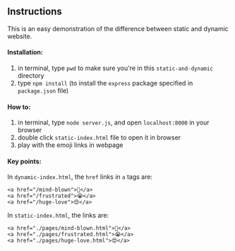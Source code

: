 ## Instructions

This is an easy demonstration of the difference between static and dynamic website.

#### Installation:

1. in terminal, type `pwd` to make sure you're in this `static-and-dynamic` directory
2. type `npm install` (to install the `express` package specified in `package.json` file)

#### How to:

1. in terminal, type `node server.js`, and open `localhost:8000` in your browser
2. double click `static-index.html` file to open it in browser
3. play with the emoji links in webpage

#### Key points:

In `dynamic-index.html`, the `href` links in `a` tags are:

```
<a href="/mind-blown">🤯</a>
<a href="/frustrated">😭</a>
<a href="/huge-love">😍</a>
```

In `static-index.html`, the links are:

```
<a href="./pages/mind-blown.html">🤯</a>
<a href="./pages/frustrated.html">😭</a>
<a href="./pages/huge-love.html">😍</a>
```